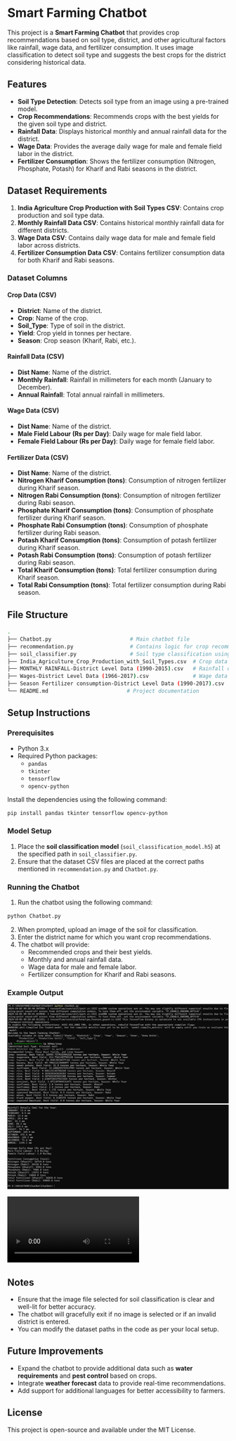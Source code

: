 
# Smart Farming Chatbot

This project is a **Smart Farming Chatbot** that provides crop recommendations based on soil type, district, and other agricultural factors like rainfall, wage data, and fertilizer consumption. It uses image classification to detect soil type and suggests the best crops for the district considering historical data.

## Features

- **Soil Type Detection**: Detects soil type from an image using a pre-trained model.
- **Crop Recommendations**: Recommends crops with the best yields for the given soil type and district.
- **Rainfall Data**: Displays historical monthly and annual rainfall data for the district.
- **Wage Data**: Provides the average daily wage for male and female field labor in the district.
- **Fertilizer Consumption**: Shows the fertilizer consumption (Nitrogen, Phosphate, Potash) for Kharif and Rabi seasons in the district.

## Dataset Requirements

1. **India Agriculture Crop Production with Soil Types CSV**: Contains crop production and soil type data.
2. **Monthly Rainfall Data CSV**: Contains historical monthly rainfall data for different districts.
3. **Wage Data CSV**: Contains daily wage data for male and female field labor across districts.
4. **Fertilizer Consumption Data CSV**: Contains fertilizer consumption data for both Kharif and Rabi seasons.

### Dataset Columns

#### Crop Data (CSV)
- **District**: Name of the district.
- **Crop**: Name of the crop.
- **Soil_Type**: Type of soil in the district.
- **Yield**: Crop yield in tonnes per hectare.
- **Season**: Crop season (Kharif, Rabi, etc.).

#### Rainfall Data (CSV)
- **Dist Name**: Name of the district.
- **Monthly Rainfall**: Rainfall in millimeters for each month (January to December).
- **Annual Rainfall**: Total annual rainfall in millimeters.

#### Wage Data (CSV)
- **Dist Name**: Name of the district.
- **Male Field Labour (Rs per Day)**: Daily wage for male field labor.
- **Female Field Labour (Rs per Day)**: Daily wage for female field labor.

#### Fertilizer Data (CSV)
- **Dist Name**: Name of the district.
- **Nitrogen Kharif Consumption (tons)**: Consumption of nitrogen fertilizer during Kharif season.
- **Nitrogen Rabi Consumption (tons)**: Consumption of nitrogen fertilizer during Rabi season.
- **Phosphate Kharif Consumption (tons)**: Consumption of phosphate fertilizer during Kharif season.
- **Phosphate Rabi Consumption (tons)**: Consumption of phosphate fertilizer during Rabi season.
- **Potash Kharif Consumption (tons)**: Consumption of potash fertilizer during Kharif season.
- **Potash Rabi Consumption (tons)**: Consumption of potash fertilizer during Rabi season.
- **Total Kharif Consumption (tons)**: Total fertilizer consumption during Kharif season.
- **Total Rabi Consumption (tons)**: Total fertilizer consumption during Rabi season.

## File Structure

```bash
.
├── Chatbot.py                         # Main chatbot file
├── recommendation.py                  # Contains logic for crop recommendations, rainfall, wage, and fertilizer data
├── soil_classifier.py                 # Soil type classification using an image
├── India_Agriculture_Crop_Production_with_Soil_Types.csv  # Crop data file (replace with actual path)
├── MONTHLY RAINFALL-District Level Data (1990-2015).csv   # Rainfall data file (replace with actual path)
├── Wages-District Level Data (1966-2017).csv              # Wage data file (replace with actual path)
├── Season Fertilizer consumption-District Level Data (1990-2017).csv  # Fertilizer data file (replace with actual path)
└── README.md                         # Project documentation
```

## Setup Instructions

### Prerequisites

- Python 3.x
- Required Python packages:
  - `pandas`
  - `tkinter`
  - `tensorflow`
  - `opencv-python`

Install the dependencies using the following command:

```bash
pip install pandas tkinter tensorflow opencv-python
```

### Model Setup

1. Place the **soil classification model** (`soil_classification_model.h5`) at the specified path in `soil_classifier.py`.
2. Ensure that the dataset CSV files are placed at the correct paths mentioned in `recommendation.py` and `Chatbot.py`.

### Running the Chatbot

1. Run the chatbot using the following command:

```bash
python Chatbot.py
```

2. When prompted, upload an image of the soil for classification.
3. Enter the district name for which you want crop recommendations.
4. The chatbot will provide:
   - Recommended crops and their best yields.
   - Monthly and annual rainfall data.
   - Wage data for male and female labor.
   - Fertilizer consumption for Kharif and Rabi seasons.

### Example Output
![alt text](<Screenshot 2024-10-05 100026-1.png>)
![alt text](<Screenshot 2024-10-05 100038.png>)

<video controls src="OUTPUT.mp4" title="Title"></video>

## Notes

- Ensure that the image file selected for soil classification is clear and well-lit for better accuracy.
- The chatbot will gracefully exit if no image is selected or if an invalid district is entered.
- You can modify the dataset paths in the code as per your local setup.

## Future Improvements

- Expand the chatbot to provide additional data such as **water requirements** and **pest control** based on crops.
- Integrate **weather forecast** data to provide real-time recommendations.
- Add support for additional languages for better accessibility to farmers.

## License

This project is open-source and available under the MIT License.
